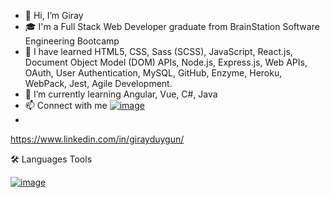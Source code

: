 - 👋 Hi, I’m Giray
- 🎓 I'm a Full Stack Web Developer graduate from BrainStation Software Engineering Bootcamp
- 👀 I have learned HTML5, CSS, Sass (SCSS), JavaScript, React.js, Document Object Model (DOM) APIs, Node.js, Express.js, Web APIs, OAuth, User Authentication, MySQL, GitHub, Enzyme, Heroku, WebPack, Jest, Agile Development.
- 🌱 I’m currently learning Angular, Vue, C#, Java
- 📫 Connect with me
[![image](![image](https://github.com/girayduygun/girayduygun/assets/145222042/83c51196-235a-4c71-af6c-c8189f0b1f2c)
)
](https://www.linkedin.com/in/girayduygun/)
- 
https://www.linkedin.com/in/girayduygun/

🛠️ Languages Tools

[![image](https://github.com/girayduygun/girayduygun/assets/145222042/bea2dedd-8b42-4639-8389-6b69a0e42cf6)
](https://www.w3schools.com/css/)



<!---
girayduygun/girayduygun is a ✨ special ✨ repository because its `README.md` (this file) appears on your GitHub profile.
You can click the Preview link to take a look at your changes.
--->
